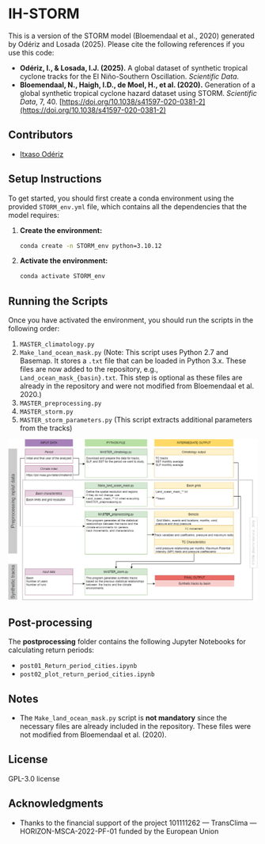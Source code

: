 
# IH-STORM

This is a version of the STORM model (Bloemendaal et al., 2020) generated by Odériz and Losada (2025). Please cite the following references if you use this code:

- **Odériz, I., & Losada, I.J. (2025).** A global dataset of synthetic tropical cyclone tracks for the El Niño-Southern Oscillation. *Scientific Data*.
- **Bloemendaal, N., Haigh, I.D., de Moel, H., et al. (2020).** Generation of a global synthetic tropical cyclone hazard dataset using STORM. *Scientific Data*, 7, 40. [https://doi.org/10.1038/s41597-020-0381-2](https://doi.org/10.1038/s41597-020-0381-2)

## Contributors
- [Itxaso Odériz](https://github.com/itxasoOderiz)

## Setup Instructions

To get started, you should first create a conda environment using the provided `STORM_env.yml` file, which contains all the dependencies that the model requires:

1. **Create the environment:**
   ```bash
   conda create -n STORM_env python=3.10.12
   ```

2. **Activate the environment:**
   ```bash
   conda activate STORM_env
   ```

## Running the Scripts

Once you have activated the environment, you should run the scripts in the following order:

1. `MASTER_climatology.py`
2. `Make_land_ocean_mask.py` (Note: This script uses Python 2.7 and Basemap. It stores a `.txt` file that can be loaded in Python 3.x. These files are now added to the repository, e.g., `Land_ocean_mask_{basin}.txt`. This step is optional as these files are already in the repository and were not modified from Bloemendaal et al. 2020.)
3. `MASTER_preprocessing.py`
4. `MASTER_storm.py`
5. `MASTER_storm_parameters.py` (This script extracts additional parameters from the tracks)


![IH-STORM flowchart](IH-STORM.drawio.png)


## Post-processing

The **postprocessing** folder contains the following Jupyter Notebooks for calculating return periods:

- `post01_Return_period_cities.ipynb`
- `post02_plot_return_period_cities.ipynb`

## Notes

- The `Make_land_ocean_mask.py` script is **not mandatory** since the necessary files are already included in the repository. These files were not modified from Bloemendaal et al. (2020).
  
## License

GPL-3.0 license

## Acknowledgments

- Thanks to the financial support of the project 101111262 — TransClima — HORIZON-MSCA-2022-PF-01 funded by the European Union
